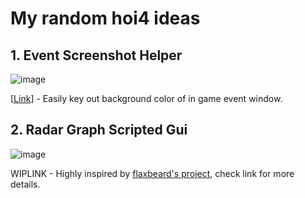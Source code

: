 # My random hoi4 ideas
## 1. Event Screenshot Helper 

![image](https://github.com/CMCMC404/CM-HOI4-Random-Crap/assets/69458655/68b6d069-4617-44ec-a2f8-8b2c464ef614)

  [[Link](https://github.com/CMCMC404/CM-HOI4-Random-Crap/tree/green_screen)] - Easily key out background color of in game event window.
  
## 2. Radar Graph Scripted Gui 

![image](https://github.com/CMCMC404/CM-HOI4-Random-Crap/assets/69458655/e733758b-07d3-41b8-8a10-f6d182696ed7)


  WIPLINK - Highly inspired by [flaxbeard's project](https://github.com/Flaxbeard/hoi4-scripted-graphs/tree/main), check link for more details.

  
